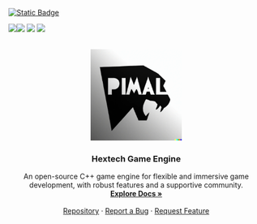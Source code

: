 <div id="top"></div>
 


<a href="https://github.com/Zorghost/Hextech-Game-Engine/blob/main/LICENSE?">![Static Badge](https://img.shields.io/badge/License-MIT-yellow.svg)


<a href="mailto:altarius1998@gmail.com?"><img src="https://img.shields.io/badge/email-%23DD0031.svg?&style=for-the-badge&logo=gmail&logoColor=white"/><img src="https://img.shields.io/badge/Rayen Bedoui-657D8B.svg?&style=for-the-badge"></a>
<a href="www.linkedin.com/in/rayen-bedoui-83b677173?"><img src="https://img.shields.io/badge/linkedin-%230077B5.svg?style=for-the-badge&logo=linkedin&logoColor=white"/></a>
<a href="https://github.com/Zorghost?"><img src="https://img.shields.io/badge/github-657D8B.svg?style=for-the-badge&logo=github&logoColor=white"/></a>



<!-- PROJECT LOGO -->
<br />
<div align="center">
    <img src="https://github.com/Zorghost/Hextech-Game-Engine/blob/main/Logo.png" alt="Logo" width="180" height="180">

<h3 align="center">Hextech Game Engine</h3>

  <p align="center">
    An open-source C++ game engine for flexible and immersive game development, with robust features and a supportive community.
    <br />
    <a href="https://gitlab.rz.htw-berlin.de/softwareentwicklungsprojekt/sose2022/team9/-/tree/main/"><strong>Explore Docs »</strong></a>
    <br />
    <br />
    <a href="https://github.com/Zorghost/Hextech-Game-Engine/">Repository</a>
    ·
    <a href="https://github.com/Zorghost/Hextech-Game-Engine/issues/new">Report a Bug</a>
    ·
    <a href="https://github.com/Zorghost/Hextech-Game-Engine/issues/new">Request Feature</a>
  </p>
</div>


